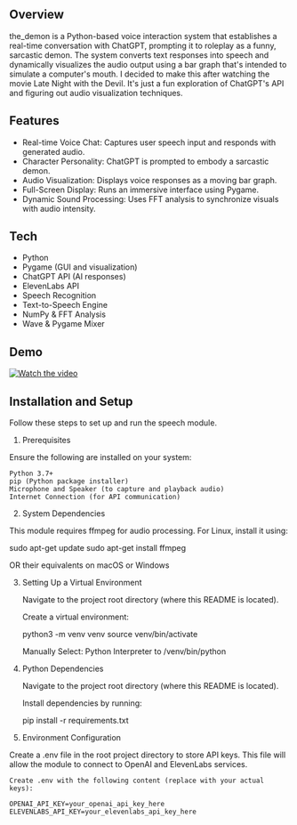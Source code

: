 Overview
--------
the_demon is a Python-based voice interaction system that establishes a real-time conversation with ChatGPT, prompting it to roleplay as a funny, sarcastic demon. 
The system converts text responses into speech and dynamically visualizes the audio output using a bar graph that's intended to simulate a computer's mouth.
I decided to make this after watching the movie Late Night with the Devil. It's just a fun exploration of ChatGPT's API and figuring out audio visualization techniques.

Features
--------
- Real-time Voice Chat: Captures user speech input and responds with generated audio.
- Character Personality: ChatGPT is prompted to embody a sarcastic demon.
- Audio Visualization: Displays voice responses as a moving bar graph.
- Full-Screen Display: Runs an immersive interface using Pygame.
- Dynamic Sound Processing: Uses FFT analysis to synchronize visuals with audio intensity.

Tech
----
- Python
- Pygame (GUI and visualization)
- ChatGPT API (AI responses)
- ElevenLabs API
- Speech Recognition
- Text-to-Speech Engine
- NumPy & FFT Analysis
- Wave & Pygame Mixer

Demo
----

[![Watch the video](https://img.youtube.com/vi/wF3bQWRroZg/0.jpg)](https://www.youtube.com/watch?v=wF3bQWRroZg)

Installation and Setup
----------------------

Follow these steps to set up and run the speech module.

1. Prerequisites

Ensure the following are installed on your system:

    Python 3.7+
    pip (Python package installer)
    Microphone and Speaker (to capture and playback audio)
    Internet Connection (for API communication)

2. System Dependencies

This module requires ffmpeg for audio processing. For Linux, install it using:

sudo apt-get update
sudo apt-get install ffmpeg

OR their equivalents on macOS or Windows

3. Setting Up a Virtual Environment

    Navigate to the project root directory (where this README is located).

    Create a virtual environment:
    
    python3 -m venv venv
    source venv/bin/activate

    Manually Select: Python Interpreter to /venv/bin/python

4. Python Dependencies

    Navigate to the project root directory (where this README is located).

    Install dependencies by running:
    
    pip install -r requirements.txt

5. Environment Configuration

Create a .env file in the root project directory to store API keys. This file will allow the module to connect to OpenAI and ElevenLabs services.

    Create .env with the following content (replace with your actual keys):
    
    OPENAI_API_KEY=your_openai_api_key_here
    ELEVENLABS_API_KEY=your_elevenlabs_api_key_here

